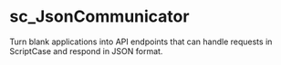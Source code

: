 # sc_JsonCommunicator
Turn blank applications into API endpoints that can handle requests in ScriptCase and respond in JSON format.

